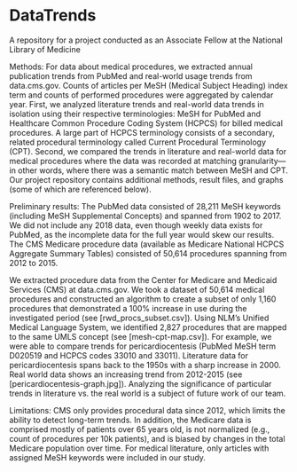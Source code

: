# DataTrends
A repository for a project conducted as an Associate Fellow at the National Library of Medicine

Methods: For data about medical procedures, we extracted annual publication trends from PubMed and real-world usage trends from data.cms.gov. Counts of articles per MeSH (Medical Subject Heading) index term and counts of performed procedures were aggregated by calendar year. First, we analyzed literature trends and real-world data trends in isolation using their respective terminologies: MeSH for PubMed and Healthcare Common Procedure Coding System (HCPCS) for billed medical procedures. A large part of HCPCS terminology consists of a secondary, related procedural terminology called Current Procedural Terminology (CPT). Second, we compared the trends in literature and real-world data for medical procedures where the data was recorded at matching granularity—in other words, where there was a semantic match between MeSH and CPT. Our project repository contains additional methods, result files, and graphs (some of which are referenced below). 

Preliminary results: The PubMed data consisted of 28,211 MeSH keywords (including MeSH Supplemental Concepts) and spanned from 1902 to 2017. We did not include any 2018 data, even though weekly data exists for PubMed, as the incomplete data for the full year would skew our results. The CMS Medicare procedure data (available as Medicare National HCPCS Aggregate Summary Tables) consisted of 50,614 procedures spanning from 2012 to 2015.

We extracted procedure data from the Center for Medicare and Medicaid Services (CMS) at data.cms.gov. We took a dataset of 50,614 medical procedures and constructed an algorithm to create a subset of only 1,160 procedures that demonstrated a 100% increase in use during the investigated period (see [rwd_procs_subset.csv]). Using NLM’s Unified Medical Language System, we identified 2,827 procedures that are mapped to the same UMLS concept (see [mesh-cpt-map.csv]). For example, we were able to compare trends for pericardiocentesis (PubMed MeSH term D020519 and HCPCS codes 33010 and 33011). Literature data for pericardiocentesis spans back to the 1950s with a sharp increase in 2000. Real world data shows an increasing trend from 2012-2015 (see [pericardiocentesis-graph.jpg]). Analyzing the significance of particular trends in literature vs. the real world is a subject of future work of our team.

Limitations: CMS only provides procedural data since 2012, which limits the ability to detect long-term trends. In addition, the Medicare data is comprised mostly of patients over 65 years old, is not normalized (e.g., count of procedures per 10k patients), and is biased by changes in the total Medicare population over time. For medical literature, only articles with assigned MeSH keywords were included in our study.
